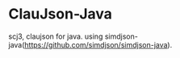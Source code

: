 # ClauJson-Java
scj3, claujson for java. using simdjson-java(https://github.com/simdjson/simdjson-java).
